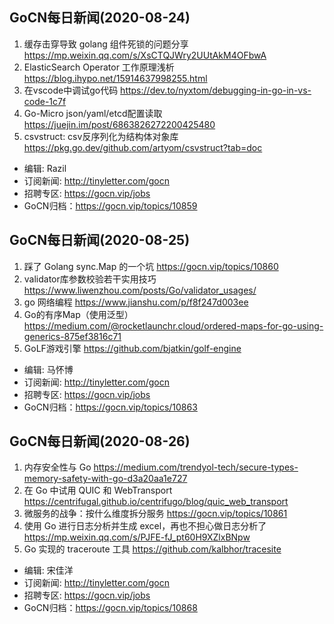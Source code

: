 ## GoCN每日新闻(2020-08-24)

1. 缓存击穿导致 golang 组件死锁的问题分享 https://mp.weixin.qq.com/s/XsCTQJWry2UUtAkM4OFbwA
2. ElasticSearch Operator 工作原理浅析 https://blog.ihypo.net/15914637998255.html
3. 在vscode中调试go代码 https://dev.to/nyxtom/debugging-in-go-in-vs-code-1c7f
4. Go-Micro json/yaml/etcd配置读取 https://juejin.im/post/6863826272200425480
5. csvstruct: csv反序列化为结构体对象库  https://pkg.go.dev/github.com/artyom/csvstruct?tab=doc

+ 编辑: Razil
+ 订阅新闻: http://tinyletter.com/gocn
+ 招聘专区: https://gocn.vip/jobs
+ GoCN归档：https://gocn.vip/topics/10859

## GoCN每日新闻(2020-08-25)

1. 踩了 Golang sync.Map 的一个坑 https://gocn.vip/topics/10860
2. validator库参数校验若干实用技巧 https://www.liwenzhou.com/posts/Go/validator_usages/
3. go 网络编程 https://www.jianshu.com/p/f8f247d003ee
4. Go的有序Map（使用泛型） https://medium.com/@rocketlaunchr.cloud/ordered-maps-for-go-using-generics-875ef3816c71
5. GoLF游戏引擎 https://github.com/bjatkin/golf-engine

+ 编辑: 马怀博
+ 订阅新闻: http://tinyletter.com/gocn
+ 招聘专区: https://gocn.vip/jobs
+ GoCN归档：https://gocn.vip/topics/10863

## GoCN每日新闻(2020-08-26)

1. 内存安全性与 Go https://medium.com/trendyol-tech/secure-types-memory-safety-with-go-d3a20aa1e727
2. 在 Go 中试用 QUIC 和 WebTransport https://centrifugal.github.io/centrifugo/blog/quic_web_transport 
3. 微服务的战争：按什么维度拆分服务 https://gocn.vip/topics/10861
4. 使用 Go 进行日志分析并生成 excel，再也不担心做日志分析了 https://mp.weixin.qq.com/s/PJFE-fJ_pt60H9XZlxBNpw
5. Go 实现的 traceroute 工具 https://github.com/kalbhor/tracesite

- 编辑: 宋佳洋
- 订阅新闻: http://tinyletter.com/gocn
- 招聘专区: https://gocn.vip/jobs
- GoCN归档：https://gocn.vip/topics/10868
